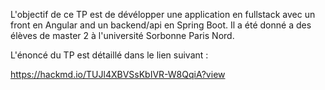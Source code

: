 L'objectif de ce TP est de dévélopper une application en fullstack avec un front en Angular and un backend/api en Spring Boot.
Il a été donné a des élèves de master 2 à l'université Sorbonne Paris Nord.

L'énoncé du TP est détaillé dans le lien suivant : 

https://hackmd.io/TUJl4XBVSsKbIVR-W8QqiA?view
